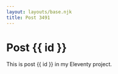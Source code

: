 ```yaml
---
layout: layouts/base.njk
title: Post 3491
---
```


# Post {{ id }}

This is post {{ id }} in my Eleventy project.
